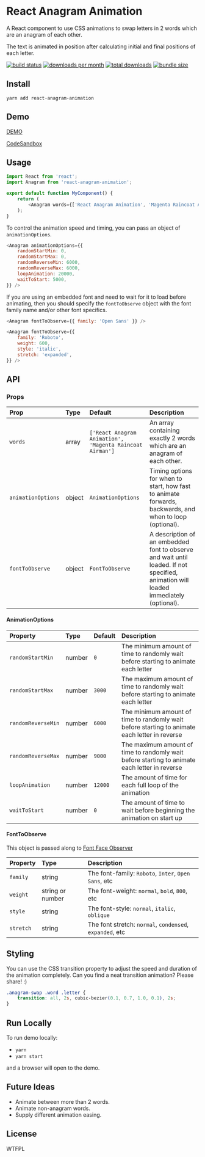 React Anagram Animation
====

A React component to use CSS animations to swap letters in 2 words which are an anagram of each other.

The text is animated in position after calculating initial and final positions of each letter.

[![build status](https://img.shields.io/github/workflow/status/scottcanoni/react-anagram-animation/CI?style=for-the-badge)](https://github.com/scottcanoni/react-anagram-animation/actions)
[![downloads per month](https://img.shields.io/npm/dm/react-anagram-animation.svg?style=for-the-badge)](https://www.npmjs.com/package/react-anagram-animation)
[![total downloads](https://img.shields.io/npm/dt/react-anagram-animation.svg?style=for-the-badge)](https://www.npmjs.com/package/react-anagram-animation)
[![bundle size](https://img.shields.io/bundlephobia/minzip/react-anagram-animation?style=for-the-badge)](https://bundlephobia.com/result?p=react-anagram-animation)

Install
----

`yarn add react-anagram-animation`

Demo
----

[DEMO](https://pcszv.csb.app/)

[CodeSandbox](https://codesandbox.io/s/pcszv)

Usage
----

```js
import React from 'react';
import Anagram from 'react-anagram-animation';

export default function MyComponent() {
    return (
        <Anagram words={['React Anagram Animation', 'Magenta Raincoat Airman']} />
    );
}
```

To control the animation speed and timing, you can pass an object of `animationOptions`.

```js
<Anagram animationOptions={{
    randomStartMin: 0,
    randomStartMax: 0,
    randomReverseMin: 6000,
    randomReverseMax: 6000,
    loopAnimation: 20000,
    waitToStart: 5000,
}} />
```

If you are using an embedded font and need to wait for it to load before animating, 
then you should specify the `fontToObserve` object with the font family name and/or other font specifics.

```js
<Anagram fontToObserve={{ family: 'Open Sans' }} />
```
```js
<Anagram fontToObserve={{
    family: 'Roboto',
    weight: 600,
    style: 'italic',
    stretch: 'expanded',
}} />
```

API
----

### Props

| Prop               | Type   | Default                                                  | Description                                             |
| :----------------- | :----- | :------------------------------------------------------- | :------------------------------------------------------ |
| `words`            | array  | `['React Anagram Animation', 'Magenta Raincoat Airman']` | An array containing exactly 2 words which are an anagram of each other. |
| `animationOptions` | object | `AnimationOptions`                                       | Timing options for when to start, how fast to animate forwards, backwards, and when to loop (optional). |
| `fontToObserve`    | object | `FontToObserve`                                          | A description of an embedded font to observe and wait until loaded.  If not specified, animation will loaded immediately (optional). |

#### AnimationOptions

| Property           | Type   | Default | Description                                                                                   |
| :----------------- | :----- | :------ | :-------------------------------------------------------------------------------------------- |
| `randomStartMin`   | number | `0`     | The minimum amount of time to randomly wait before starting to animate each letter            |
| `randomStartMax`   | number | `3000`  | The maximum amount of time to randomly wait before starting to animate each letter            |
| `randomReverseMin` | number | `6000`  | The minimum amount of time to randomly wait before starting to animate each letter in reverse |
| `randomReverseMax` | number | `9000`  | The maximum amount of time to randomly wait before starting to animate each letter in reverse |
| `loopAnimation`    | number | `12000` | The amount of time for each full loop of the animation                                        |
| `waitToStart`      | number | `0`     | The amount of time to wait before beginning the animation on start up                         |

#### FontToObserve

This object is passed along to [Font Face Observer](https://github.com/iamskok/use-font-face-observer)

| Property  | Type             | Description                                              |
| :---------| :--------------- | :------------------------------------------------------- |
| `family`  | string           | The font-family: `Roboto`, `Inter`, `Open Sans`, etc     |
| `weight`  | string or number | The font-weight: `normal`, `bold`, `800`, etc            |
| `style`   | string           | The font-style: `normal`, `italic`, `oblique`            |
| `stretch` | string           | The font stretch: `normal`, `condensed`, `expanded`, etc |

Styling
----

You can use the CSS transition property to adjust the speed and duration of the animation completely.  Can you find a neat transition animation? Please share! :)

```css
.anagram-swap .word .letter {
    transition: all, 2s, cubic-bezier(0.1, 0.7, 1.0, 0.1), 2s;
}
```

Run Locally
----

To run demo locally:

- `yarn`
- `yarn start`

and a browser will open to the demo.

Future Ideas
----

- Animate between more than 2 words.
- Animate non-anagram words.
- Supply different animation easing.


License
----

WTFPL
